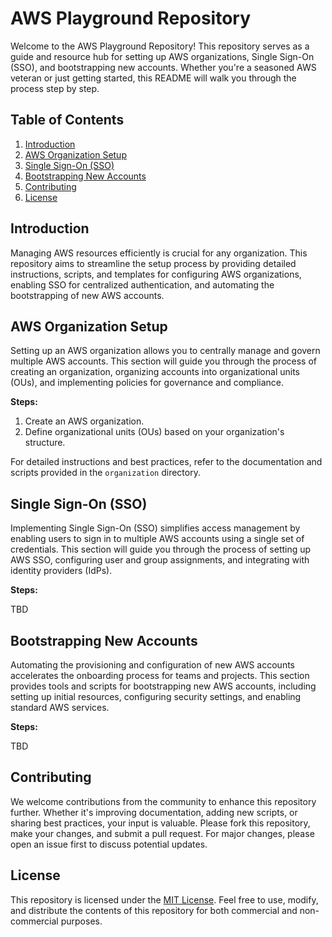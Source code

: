 # AWS Playground Repository

Welcome to the AWS Playground Repository! This repository serves as a guide and resource hub for setting up AWS organizations, Single Sign-On (SSO), and bootstrapping new accounts. Whether you're a seasoned AWS veteran or just getting started, this README will walk you through the process step by step.

## Table of Contents

1. [Introduction](#introduction)
2. [AWS Organization Setup](#aws-organization-setup)
3. [Single Sign-On (SSO)](#single-sign-on-sso)
4. [Bootstrapping New Accounts](#bootstrapping-new-accounts)
5. [Contributing](#contributing)
6. [License](#license)

## Introduction

Managing AWS resources efficiently is crucial for any organization. This repository aims to streamline the setup process by providing detailed instructions, scripts, and templates for configuring AWS organizations, enabling SSO for centralized authentication, and automating the bootstrapping of new AWS accounts.

## AWS Organization Setup

Setting up an AWS organization allows you to centrally manage and govern multiple AWS accounts. This section will guide you through the process of creating an organization, organizing accounts into organizational units (OUs), and implementing policies for governance and compliance.

**Steps:**

1. Create an AWS organization.
2. Define organizational units (OUs) based on your organization's structure.

For detailed instructions and best practices, refer to the documentation and scripts provided in the `organization` directory.

## Single Sign-On (SSO)

Implementing Single Sign-On (SSO) simplifies access management by enabling users to sign in to multiple AWS accounts using a single set of credentials. This section will guide you through the process of setting up AWS SSO, configuring user and group assignments, and integrating with identity providers (IdPs).

**Steps:**

TBD

## Bootstrapping New Accounts

Automating the provisioning and configuration of new AWS accounts accelerates the onboarding process for teams and projects. This section provides tools and scripts for bootstrapping new AWS accounts, including setting up initial resources, configuring security settings, and enabling standard AWS services.

**Steps:**

TBD

## Contributing

We welcome contributions from the community to enhance this repository further. Whether it's improving documentation, adding new scripts, or sharing best practices, your input is valuable. Please fork this repository, make your changes, and submit a pull request. For major changes, please open an issue first to discuss potential updates.

## License

This repository is licensed under the [MIT License](LICENSE). Feel free to use, modify, and distribute the contents of this repository for both commercial and non-commercial purposes.
